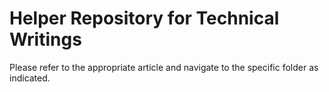 # Helper Repository for Technical Writings

Please refer to the appropriate article and navigate to the specific folder as indicated.